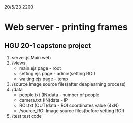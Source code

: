 20/5/23 2200 

Web server - printing frames
============================

HGU 20-1 capstone project
----------------------------
1. server.js    Main web
2. /views				
	* main.ejs    page - root
	* setting.ejs    page - admin(setting ROI)
	* waiting.ejs    page - temp
3. /source    Image source files(after deaplearning process)
4. /data
	* people.txt    (IN)data - number of people
	* camera.txt    (IN)data - IP
	* ROI.txt    (OUT)data - ROI coordinates value (4xN)
	* /source_ROI    Image source files(before setting ROI)
5. /test    test code

